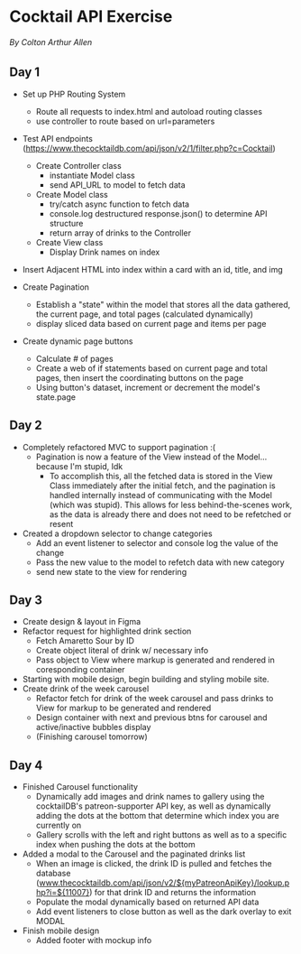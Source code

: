 # Cocktail API Exercise
###### By Colton Arthur Allen

## Day 1

- Set up PHP Routing System
  - Route all requests to index.html and autoload routing classes
  - use controller to route based on url=parameters

- Test API endpoints (https://www.thecocktaildb.com/api/json/v2/1/filter.php?c=Cocktail)
  - Create Controller class
    - instantiate Model class
    - send API_URL to model to fetch data
  - Create Model class
    - try/catch async function to fetch data
    - console.log destructured response.json() to determine API structure
    - return array of drinks to the Controller
  - Create View class
    - Display Drink names on index

- Insert Adjacent HTML into index within a card with an id, title, and img

- Create Pagination
  - Establish a "state" within the model that stores all the data gathered, the current page, and total pages (calculated dynamically)
  - display sliced data based on current page and items per page

- Create dynamic page buttons
  - Calculate # of pages
  - Create a web of if statements based on current page and total pages, then insert the coordinating buttons on the page
  - Using button's dataset, increment or decrement the model's state.page

## Day 2

- Completely refactored MVC to support pagination  :(
  - Pagination is now a feature of the View instead of the Model... because I'm stupid, Idk
    - To accomplish this, all the fetched data is stored in the View Class immediately after the initial fetch, and the pagination is handled internally instead of communicating with the Model (which was stupid). This allows for less behind-the-scenes work, as the data is already there and does not need to be refetched or resent
- Created a dropdown selector to change categories
  - Add an event listener to selector and console log the value of the change
  - Pass the new value to the model to refetch data with new category
  - send new state to the view for rendering

## Day 3

- Create design & layout in Figma
- Refactor request for highlighted drink section
  - Fetch Amaretto Sour by ID
  - Create object literal of drink w/ necessary info
  - Pass object to View where markup is generated and rendered in coresponding container
- Starting with mobile design, begin building and styling mobile site.
- Create drink of the week carousel
  - Refactor fetch for drink of the week carousel and pass drinks to View for markup to be generated and rendered
  - Design container with next and previous btns for carousel and active/inactive bubbles display
  - (Finishing carousel tomorrow)


## Day 4

- Finished Carousel functionality
  - Dynamically add images and drink names to gallery using the cocktailDB's patreon-supporter API key, as well as dynamically adding the dots at the bottom that determine which index you are currently on
  - Gallery scrolls with the left and right buttons as well as to a specific index when pushing the dots at the bottom
- Added a modal to the Carousel and the paginated drinks list
  - When an image is clicked, the drink ID is pulled and fetches the database (www.thecocktaildb.com/api/json/v2/${myPatreonApiKey}/lookup.php?i=${11007}) for that drink ID and returns the information
  - Populate the modal dynamically based on returned API data
  - Add event listeners to close button as well as the dark overlay to exit MODAL
- Finish mobile design
  - Added footer with mockup info